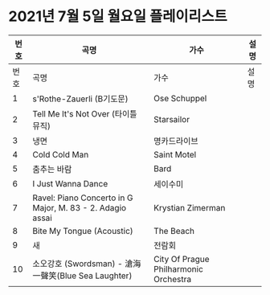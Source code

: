 # 2021년 7월 5일 월요일 플레이리스트

| 번호 | 곡명 | 가수 | 설명 |
|------|------|------|------|
| 번호 | 곡명 | 가수 | 설명 |
| 1 | s'Rothe-Zauerli (B기도문) | Ose Schuppel |  |
| 2 | Tell Me It's Not Over (타이틀 뮤직) | Starsailor |  |
| 3 | 냉면 | 명카드라이브 |  |
| 4 | Cold Cold Man | Saint Motel |  |
| 5 | 춤추는 바람 | Bard |  |
| 6 | I Just Wanna Dance | 세이수미 |  |
| 7 | Ravel: Piano Concerto in G Major, M. 83 - 2. Adagio assai | Krystian Zimerman |  |
| 8 | Bite My Tongue (Acoustic) | The Beach |  |
| 9 | 새 | 전람회 |  |
| 10 | 소오강호 (Swordsman) - 滄海一聲笑(Blue Sea Laughter) | City Of Prague Philharmonic Orchestra |  |
